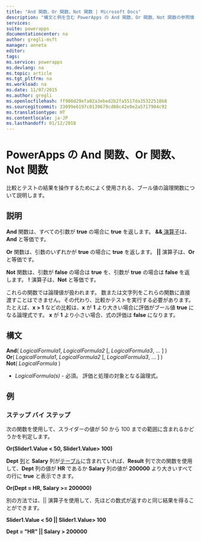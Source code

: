 ```yaml
---
title: "And 関数、Or 関数、Not 関数 | Microsoft Docs"
description: "構文と例を含む PowerApps の And 関数、Or 関数、Not 関数の参照情報"
services: 
suite: powerapps
documentationcenter: na
author: gregli-msft
manager: anneta
editor: 
tags: 
ms.service: powerapps
ms.devlang: na
ms.topic: article
ms.tgt_pltfrm: na
ms.workload: na
ms.date: 11/07/2015
ms.author: gregli
ms.openlocfilehash: ff908d29efa02a3ebed2b2fa5517da35322518b8
ms.sourcegitcommit: 33099e6197c0139679cd08c42e9e2a5717904c92
ms.translationtype: HT
ms.contentlocale: ja-JP
ms.lasthandoff: 01/12/2018
---
```

# <a name="and-or-and-not-functions-in-powerapps"></a>PowerApps の And 関数、Or 関数、Not 関数
比較とテストの結果を操作するためによく使用される、ブール値の論理関数について説明します。

## <a name="description"></a>説明
**And** 関数は、すべての引数が **true** の場合に **true** を返します。  **&&**[ 演算子](operators.md)は、**And** と等価です。

**Or** 関数は、引数のいずれかが **true** の場合に **true** を返します。  **||** 演算子は、**Or** と等価です。

**Not** 関数は、引数が **false** の場合は **true** を、引数が **true** の場合は **false** を返します。  **!**  演算子は、**Not** と等価です。

これらの関数では論理値が扱われます。 数または文字列をこれらの関数に直接渡すことはできません。その代わり、比較かテストを実行する必要があります。 たとえば、**x > 1** などの比較は、**x** が **1** より大きい場合に評価がブール値 **true** になる論理式です。 **x** が **1** より小さい場合、式の評価は **false** になります。

## <a name="syntax"></a>構文
**And**( *LogicalFormula1*, *LogicalFormula2* [, *LogicalFormula3*, ... ] )<br>
**Or**( *LogicalFormula1*, *LogicalFormula2* [, *LogicalFormula3*, ... ] )<br>
**Not**( *LogicalFormula* )

* *LogicalFormula(s)* - 必須。  評価と処理の対象となる論理式。

## <a name="examples"></a>例
### <a name="step-by-step"></a>ステップ バイ ステップ
次の関数を使用して、スライダーの値が 50 から 100 までの範囲に含まれるかどうかを判定します。

**Or(Slider1.Value < 50, Slider1.Value> 100)**

**Dept** [列](../working-with-tables.md#columns)と **Salary** 列が[テーブル](../working-with-tables.md)に含まれていれば、**Result** 列で次の関数を使用して、**Dept** 列の値が **HR** であるか **Salary** 列の値が **200000** より大きいすべての行に **true** と表示できます。

**Or(Dept = HR, Salary >= 200000)**

別の方法では、|| 演算子を使用して、先ほどの数式が返すのと同じ結果を得ることができます。

**Slider1.Value < 50 || Slider1.Value> 100**

**Dept = "HR" || Salary > 200000**

